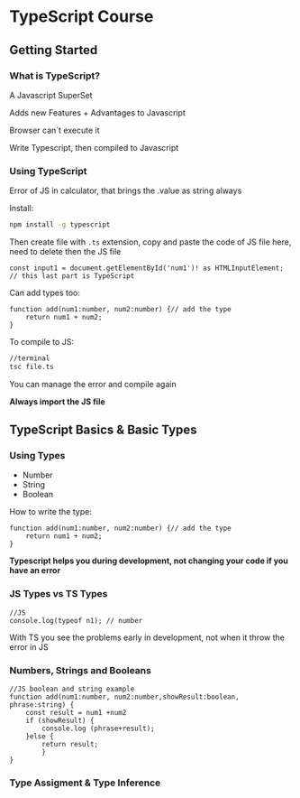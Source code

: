 
# TypeScript Course

## Getting Started

### What is TypeScript?

A Javascript SuperSet

Adds new Features + Advantages to Javascript

Browser can´t execute it

Write Typescript, then compiled to Javascript

### Using TypeScript

Error of JS in calculator, that brings the .value as string always

Install:
````bash
npm install -g typescript
````

Then create file with `.ts` extension, copy and paste the code of JS file here, need to delete then the JS file

````TS
const input1 = document.getElementById('num1')! as HTMLInputElement; // this last part is TypeScript
````
Can add types too:
````TS
function add(num1:number, num2:number) {// add the type
	return num1 + num2;
}
````

To compile to JS:

````bash
//terminal
tsc file.ts
````
You can manage the error and compile again

**Always import the JS file**

## TypeScript Basics & Basic Types

### Using Types

 - Number 
 - String
 - Boolean 

How to write the type:
````TS
function add(num1:number, num2:number) {// add the type
	return num1 + num2;
}
````
**Typescript helps you during development, not changing your code if you have an error**

### JS Types vs TS Types

````
//JS
console.log(typeof n1); // number
````

With TS you see the problems early in development, not when it throw the error in JS

### Numbers, Strings and Booleans

````
//JS boolean and string example
function add(num1:number, num2:number,showResult:boolean, phrase:string) {
	const result = num1 +num2
	if (showResult) {
		console.log (phrase+result);
	}else {
		return result;
		}
}
````

### Type Assigment & Type Inference
<!--stackedit_data:
eyJoaXN0b3J5IjpbMjA5NDE4MTU0NSwtMTg2Njg3NjE0NywtND
I1MzI4NjUyLC0xMDAxMjc1NjE0LC0yMjMwMDE1NDcsLTIwMzU0
MjkzMzcsLTE0MzE2MjYyMjQsMTU1MzEwNDc2NSwxNTI3NzU0NT
I5LDE4MTI0MzExNjAsLTE4NzE2Nzg2MjUsMTY2MzM3MDAzNCwt
MTU0NDkzMzE3NSwtMTU5NjM1NjMwMCwyMDQwMjk3NjIyXX0=
-->